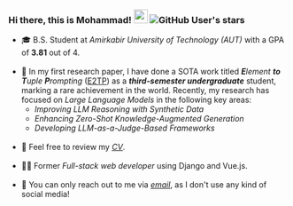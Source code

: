 ### Hi there, this is Mohammad! <img src="https://media.giphy.com/media/hvRJCLFzcasrR4ia7z/giphy.gif" width="25px"> ![GitHub User's stars](https://img.shields.io/github/stars/mghiasvandm?style=plastic)

<ul>
<li> 🎓 B.S. Student at <i>Amirkabir University of Technology (AUT)</i> with a GPA of <b>3.81</b> out of 4.<br><br>
<li> 🔭 In my first research paper, I have done a SOTA work titled <i><b>E</b>lement <b>to</b> <b>T</b>uple <b>P</b>rompting</i> (<a href="https://arxiv.org/pdf/2405.06454">E2TP</a>) as a <b><i>third-semester undergraduate</i></b> student, marking a rare achievement in the world. Recently, my research has focused on <i>Large Language Models</i> in the following key areas:
<ul>
<li><i>Improving LLM Reasoning with Synthetic Data</i><br>
<li><i>Enhancing Zero-Shot Knowledge-Augmented Generation</i><br>
<li><i>Developing LLM-as-a-Judge-Based Frameworks</i><br><br>
</ul>
<li> 📃 Feel free to review my <a href="#"><i>CV</i></a>.<br><br>
<li> 👨‍💻 Former <i>Full-stack web developer</i> using Django and Vue.js.<br><br>
<li> 💬 You can only reach out to me via <a href="mailto:mghiasvandm1@gmail.com"><i> email</i></a>, as I don't use any kind of social media!
</ul>
